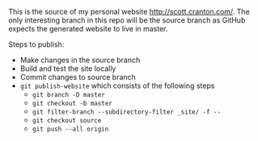 This is the source of my personal website http://scott.cranton.com/. The only interesting branch in this repo will be the source branch as GitHub expects the generated website to live in master.

Steps to publish:

* Make changes in the source branch
* Build and test the site locally
* Commit changes to source branch
* `git publish-website` which consists of the following steps
    * `git branch -D master`
    * `git checkout -b master`
    * `git filter-branch --subdirectory-filter _site/ -f --`
    * `git checkout source`
    * `git push --all origin`